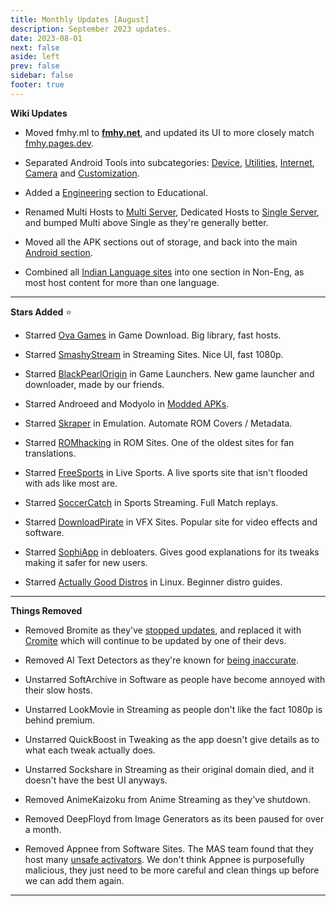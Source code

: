 ```yaml
---
title: Monthly Updates [August]
description: September 2023 updates.
date: 2023-08-01
next: false
aside: left
prev: false
sidebar: false
footer: true
---
```

<Post authors="['nbats']" />

**Wiki Updates**
  
* Moved fmhy.ml to **[fmhy.net](https://fmhy.net/)**, and updated its UI to more closely match [fmhy.pages.dev](https://fmhy.pages.dev/).
  
* Separated Android Tools into subcategories: [Device](https://fmhy.pages.dev/android-iosguide/#android-device), [Utilities](https://fmhy.pages.dev/android-iosguide/#android-utilities), [Internet](https://fmhy.pages.dev/android-iosguide/#android-internet), [Camera](https://fmhy.pages.dev/android-iosguide/#android-camera) and [Customization](https://fmhy.pages.dev/android-iosguide/#customization).

* Added a [Engineering](https://fmhy.pages.dev/edupiracyguide/#engineering) section to Educational. 

* Renamed Multi Hosts to [Multi Server](https://fmhy.pages.dev/videopiracyguide/#multi-server), Dedicated Hosts to [Single Server](https://fmhy.pages.dev/videopiracyguide/#single-server), and bumped Multi above Single as they're generally better. 

* Moved all the APK sections out of storage, and back into the main [Android section](https://fmhy.pages.dev/android-iosguide/#android-apks).

* Combined all [Indian Language sites](https://fmhy.pages.dev/non-english/#indian-languages) into one section in Non-Eng, as most host content for more than one language.

***
 
**Stars Added** ⭐

* Starred [Ova Games](https://fmhy.pages.dev/gamingpiracyguide/#download-games) in Game Download. Big library, fast hosts. 

* Starred [SmashyStream](https://fmhy.pages.dev/videopiracyguide/#multi-server) in Streaming Sites. Nice UI, fast 1080p. 

* Starred [BlackPearlOrigin](https://fmhy.pages.dev/storage/#game-libraries--launcher) in Game Launchers. New game launcher and downloader, made by our friends.

* Starred Androeed and Modyolo in [Modded APKs](https://fmhy.pages.dev/android-iosguide/#modded-apks).

* Starred [Skraper](https://fmhy.pages.dev/gamingpiracyguide/#emulation--roms) in Emulation. Automate ROM Covers / Metadata.

* Starred [ROMhacking](https://fmhy.pages.dev/gamingpiracyguide/#rom-sites) in ROM Sites. One of the oldest sites for fan translations.

* Starred [FreeSports](https://fmhy.pages.dev/videopiracyguide/#live-tv--sports) in Live Sports. A live sports site that isn't flooded with ads like most are. 

* Starred [SoccerCatch](https://fmhy.pages.dev/videopiracyguide/#sports-streaming) in Sports Streaming. Full Match replays.

* Starred [DownloadPirate](https://fmhy.pages.dev/storage/#vfx-sites) in VFX Sites. Popular site for video effects and software.

* Starred [SophiApp](https://fmhy.pages.dev/storage/#windows-10-debloater) in debloaters. Gives good explanations for its tweaks making it safer for new users.

* Starred [Actually Good Distros](https://ash.fail/blog/20230625-actually-good-distro-recomendations-for-beginners.html) in Linux. Beginner distro guides. 

***
 
**Things Removed**

* Removed Bromite as they've [stopped updates](https://i.imgur.com/uM3ryHR.png), and replaced it with [Cromite](https://github.com/uazo/cromite) which will continue to be updated by one of their devs.

* Removed AI Text Detectors as they're known for [being inaccurate](https://arstechnica.com/information-technology/2023/07/openai-discontinues-its-ai-writing-detector-due-to-low-rate-of-accuracy/).

* Unstarred SoftArchive in Software as people have become annoyed with their slow hosts.
 
* Unstarred LookMovie in Streaming as people don't like the fact 1080p is behind premium. 

* Unstarred QuickBoost in Tweaking as the app doesn't give details as to what each tweak actually does.

* Unstarred Sockshare in Streaming as their original domain died, and it doesn't have the best UI anyways.

* Removed AnimeKaizoku from Anime Streaming as they've shutdown.

* Removed DeepFloyd from Image Generators as its been paused for over a month.

* Removed Appnee from Software Sites. The MAS team found that they host many [unsafe activators](https://i.imgur.com/KmDKUw4.png). We don't think Appnee is purposefully malicious, they just need to be more careful and clean things up before we can add them again.

***
